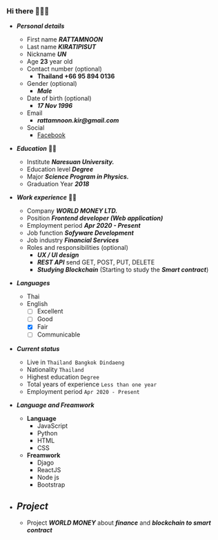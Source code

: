 ### Hi there 👋👋👋

- ***Personal details***
    - First name ___RATTAMNOON___
    - Last name ___KIRATIPISUT___
    - Nickname  ___UN___
    - Age __23__ year old
    - Contact number (optional)
        - __Thailand +66 95 894 0136__
    - Gender (optional) 
        - ___Male___
    - Date of birth (optional)
        - ___17 Nov 1996___
    - Email 
        - ___rattamnoon.kir@gmail.com___
    - Social
        - [Facebook](https://web.facebook.com/RATTAMNOON)

- ***Education*** 👨‍🎓
    - Institute ___Naresuan University.___
    - Education level ___Degree___
    - Major ___Science Program in Physics.___
    - Graduation Year ___2018___

- ***Work experience*** 👨‍🏭
    - Company ___WORLD MONEY LTD.___
    - Position ___Frontend developer (Web application)___
    - Employment period ___Apr 2020 - Present___
    - Job function ___Sofyware Development___
    - Job industry ___Financial Services___
    - Roles and responsibilities (optional)
        - ***UX / UI design***
        - ***REST API*** send GET, POST, PUT, DELETE
        - ***Studying Blockchain*** (Starting to study the ***Smart contract***)

- ***Languages***
    - Thai 
    - English 
        - [ ] Excellent   
        - [ ] Good        
        - [x] Fair
        - [ ] Communicable  

- ***Current status*** 
    - Live in ```Thailand Bangkok Dindaeng```
    - Nationality ```Thailand```
    - Highest education ```Degree```
    - Total years of experience ```Less than one year```
    - Employment period ```Apr 2020 - Present```

- ***Language and Freamwork***
    - **Language**
        - JavaScript
        - Python 
        - HTML
        - CSS
    - **Freamwork**
        - Djago
        - ReactJS
        - Node js
        - Bootstrap  

- ## ***Project***
    - Project ***WORLD MONEY*** about ***finance*** and ***blockchain to smart contract***

